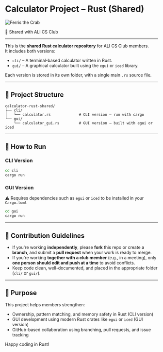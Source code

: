 #  Calculator Project – Rust (Shared)

![Ferris the Crab](https://www.rust-lang.org/static/images/ferris.gif)

👥 Shared with ALI CS Club

---

This is the **shared Rust calculator repository** for ALI CS Club members.  
It includes both versions:
- `cli/` – A terminal-based calculator written in Rust.
- `gui/` – A graphical calculator built using the `egui` or `iced` library.

Each version is stored in its own folder, with a single main `.rs` source file.

---

## 📁 Project Structure

```
calculator-rust-shared/
├── cli/
│   └── calculator.rs             # CLI version – run with cargo
└── gui/
    └── calculator_gui.rs         # GUI version – built with egui or iced
```

---

## 🚀 How to Run

### CLI Version

```bash
cd cli
cargo run
```

### GUI Version

⚠️ Requires dependencies such as `egui` or `iced` to be installed in your `Cargo.toml`

```bash
cd gui
cargo run
```

---

## 🤝 Contribution Guidelines

- If you're working **independently**, please **fork** this repo or create a **branch**, and submit a **pull request** when your work is ready to merge.
- If you're working **together with a club member** (e.g., in a meeting), only **one person should edit and push at a time** to avoid conflicts.
- Keep code clean, well-documented, and placed in the appropriate folder (`cli/` or `gui/`).

---

## 🧠 Purpose

This project helps members strengthen:
- Ownership, pattern matching, and memory safety in Rust (CLI version)
- GUI development using modern Rust crates like `egui` or `iced` (GUI version)
- GitHub-based collaboration using branching, pull requests, and issue tracking

Happy coding in Rust!
